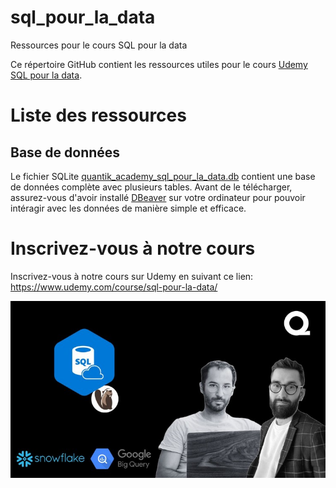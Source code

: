 # sql_pour_la_data
Ressources pour le cours SQL pour la data

Ce répertoire GitHub contient les ressources utiles pour le cours [Udemy SQL pour la data](https://www.udeny.com).

# Liste des ressources

## Base de données
Le fichier SQLite [quantik_academy_sql_pour_la_data.db](quantik_academy_sql_pour_la_data.db) contient une base de données complète avec plusieurs tables. Avant de le télécharger, assurez-vous d'avoir installé [DBeaver](https://dbeaver.io/) sur votre ordinateur pour pouvoir intéragir avec les données de manière simple et efficace.


# Inscrivez-vous à notre cours
Inscrivez-vous à notre cours sur Udemy en suivant ce lien: https://www.udemy.com/course/sql-pour-la-data/

![image du cours](image_cours.jpg)